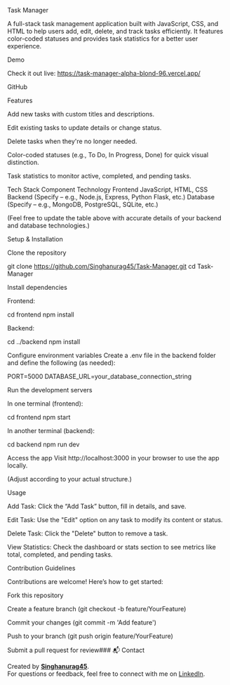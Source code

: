 Task Manager

A full-stack task management application built with JavaScript, CSS, and HTML to help users add, edit, delete, and track tasks efficiently. It features color-coded statuses and provides task statistics for a better user experience.

Demo

Check it out live: https://task-manager-alpha-blond-96.vercel.app/
 
GitHub

Features

Add new tasks with custom titles and descriptions.

Edit existing tasks to update details or change status.

Delete tasks when they're no longer needed.

Color-coded statuses (e.g., To Do, In Progress, Done) for quick visual distinction.

Task statistics to monitor active, completed, and pending tasks.

Tech Stack
Component	Technology
Frontend	JavaScript, HTML, CSS
Backend	(Specify – e.g., Node.js, Express, Python Flask, etc.)
Database	(Specify – e.g., MongoDB, PostgreSQL, SQLite, etc.)

(Feel free to update the table above with accurate details of your backend and database technologies.)

Setup & Installation

Clone the repository

git clone https://github.com/Singhanurag45/Task-Manager.git
cd Task-Manager


Install dependencies

Frontend:

cd frontend
npm install


Backend:

cd ../backend
npm install


Configure environment variables
Create a .env file in the backend folder and define the following (as needed):

PORT=5000
DATABASE_URL=your_database_connection_string


Run the development servers

In one terminal (frontend):

cd frontend
npm start


In another terminal (backend):

cd backend
npm run dev


Access the app
Visit http://localhost:3000 in your browser to use the app locally.

(Adjust according to your actual structure.)

Usage

Add Task: Click the “Add Task” button, fill in details, and save.

Edit Task: Use the "Edit" option on any task to modify its content or status.

Delete Task: Click the "Delete" button to remove a task.

View Statistics: Check the dashboard or stats section to see metrics like total, completed, and pending tasks.

Contribution Guidelines

Contributions are welcome! Here’s how to get started:

Fork this repository

Create a feature branch (git checkout -b feature/YourFeature)

Commit your changes (git commit -m 'Add feature')

Push to your branch (git push origin feature/YourFeature)

Submit a pull request for review### 📬 Contact  

Created by **[Singhanurag45](https://github.com/Singhanurag45)**.  
For questions or feedback, feel free to connect with me on [LinkedIn](https://www.linkedin.com/in/anurag-singh-9598b4207/).
